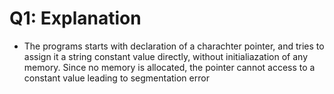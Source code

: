 # Q1: Explanation

- The programs starts with declaration of a charachter pointer, and tries to assign it a string constant value directly, without initialiazation of any memory. Since no memory is allocated, the pointer cannot access to a constant value leading to segmentation error
